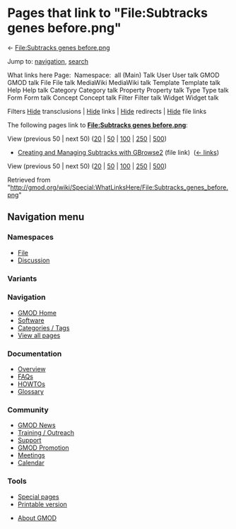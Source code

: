 <div id="mw-page-base" class="noprint">

</div>

<div id="mw-head-base" class="noprint">

</div>

<div id="content" class="mw-body" role="main">

<span id="top"></span>

<div id="mw-js-message" style="display:none;">

</div>



# <span dir="auto">Pages that link to "File:Subtracks genes before.png"</span>

<div id="bodyContent">

<div id="contentSub">

← [File:Subtracks genes
before.png](/wiki/File:Subtracks_genes_before.png "File:Subtracks genes before.png")

</div>

<div id="jump-to-nav" class="mw-jump">

Jump to: [navigation](#mw-navigation), [search](#p-search)

</div>

<div id="mw-content-text">

What links here Page:  Namespace:  all (Main) Talk User User talk GMOD
GMOD talk File File talk MediaWiki MediaWiki talk Template Template talk
Help Help talk Category Category talk Property Property talk Type Type
talk Form Form talk Concept Concept talk Filter Filter talk Widget
Widget talk

Filters
[Hide](/mediawiki/index.php?title=Special:WhatLinksHere/File:Subtracks_genes_before.png&hidetrans=1 "Special:WhatLinksHere/File:Subtracks genes before.png")
transclusions \|
[Hide](/mediawiki/index.php?title=Special:WhatLinksHere/File:Subtracks_genes_before.png&hidelinks=1 "Special:WhatLinksHere/File:Subtracks genes before.png")
links \|
[Hide](/mediawiki/index.php?title=Special:WhatLinksHere/File:Subtracks_genes_before.png&hideredirs=1 "Special:WhatLinksHere/File:Subtracks genes before.png")
redirects \|
[Hide](/mediawiki/index.php?title=Special:WhatLinksHere/File:Subtracks_genes_before.png&hideimages=1 "Special:WhatLinksHere/File:Subtracks genes before.png")
file links

The following pages link to **[File:Subtracks genes
before.png](/wiki/File:Subtracks_genes_before.png "File:Subtracks genes before.png")**:

View (previous 50 \| next 50)
([20](/mediawiki/index.php?title=Special:WhatLinksHere/File:Subtracks_genes_before.png&limit=20 "Special:WhatLinksHere/File:Subtracks genes before.png")
\|
[50](/mediawiki/index.php?title=Special:WhatLinksHere/File:Subtracks_genes_before.png&limit=50 "Special:WhatLinksHere/File:Subtracks genes before.png")
\|
[100](/mediawiki/index.php?title=Special:WhatLinksHere/File:Subtracks_genes_before.png&limit=100 "Special:WhatLinksHere/File:Subtracks genes before.png")
\|
[250](/mediawiki/index.php?title=Special:WhatLinksHere/File:Subtracks_genes_before.png&limit=250 "Special:WhatLinksHere/File:Subtracks genes before.png")
\|
[500](/mediawiki/index.php?title=Special:WhatLinksHere/File:Subtracks_genes_before.png&limit=500 "Special:WhatLinksHere/File:Subtracks genes before.png"))

- [Creating and Managing Subtracks with
  GBrowse2](/wiki/Creating_and_Managing_Subtracks_with_GBrowse2 "Creating and Managing Subtracks with GBrowse2")
  (file link) ‎ <span class="mw-whatlinkshere-tools">([←
  links](/mediawiki/index.php?title=Special:WhatLinksHere&target=Creating+and+Managing+Subtracks+with+GBrowse2 "Special:WhatLinksHere"))</span>

View (previous 50 \| next 50)
([20](/mediawiki/index.php?title=Special:WhatLinksHere/File:Subtracks_genes_before.png&limit=20 "Special:WhatLinksHere/File:Subtracks genes before.png")
\|
[50](/mediawiki/index.php?title=Special:WhatLinksHere/File:Subtracks_genes_before.png&limit=50 "Special:WhatLinksHere/File:Subtracks genes before.png")
\|
[100](/mediawiki/index.php?title=Special:WhatLinksHere/File:Subtracks_genes_before.png&limit=100 "Special:WhatLinksHere/File:Subtracks genes before.png")
\|
[250](/mediawiki/index.php?title=Special:WhatLinksHere/File:Subtracks_genes_before.png&limit=250 "Special:WhatLinksHere/File:Subtracks genes before.png")
\|
[500](/mediawiki/index.php?title=Special:WhatLinksHere/File:Subtracks_genes_before.png&limit=500 "Special:WhatLinksHere/File:Subtracks genes before.png"))

</div>

<div class="printfooter">

Retrieved from
"<http://gmod.org/wiki/Special:WhatLinksHere/File:Subtracks_genes_before.png>"

</div>

<div id="catlinks" class="catlinks catlinks-allhidden">

</div>

<div class="visualClear">

</div>

</div>

</div>

<div id="mw-navigation">

## Navigation menu

<div id="mw-head">



<div id="left-navigation">

<div id="p-namespaces" class="vectorTabs" role="navigation"
aria-labelledby="p-namespaces-label">

### Namespaces

- <span id="ca-nstab-image"><a href="/wiki/File:Subtracks_genes_before.png" accesskey="c"
  title="View the file page [c]">File</a></span>
- <span id="ca-talk"><a
  href="/mediawiki/index.php?title=File_talk:Subtracks_genes_before.png&amp;action=edit&amp;redlink=1"
  accesskey="t"
  title="Discussion about the content page [t]">Discussion</a></span>

</div>

<div id="p-variants" class="vectorMenu emptyPortlet" role="navigation"
aria-labelledby="p-variants-label">

### 

### Variants[](#)

<div class="menu">

</div>

</div>

</div>





</div>

</div>

</div>

<div id="mw-panel">

<div id="p-logo" role="banner">

<a href="/wiki/Main_Page"
style="background-image: url(http://gmod.org/images/GMOD-cogs.png);"
title="Visit the main page"></a>

</div>

<div id="p-Navigation" class="portal" role="navigation"
aria-labelledby="p-Navigation-label">

### Navigation

<div class="body">

- <span id="n-GMOD-Home">[GMOD Home](/wiki/Main_Page)</span>
- <span id="n-Software">[Software](/wiki/GMOD_Components)</span>
- <span id="n-Categories-.2F-Tags">[Categories /
  Tags](/wiki/Categories)</span>
- <span id="n-View-all-pages">[View all
  pages](/wiki/Special:AllPages)</span>

</div>

</div>

<div id="p-Documentation" class="portal" role="navigation"
aria-labelledby="p-Documentation-label">

### Documentation

<div class="body">

- <span id="n-Overview">[Overview](/wiki/Overview)</span>
- <span id="n-FAQs">[FAQs](/wiki/Category:FAQ)</span>
- <span id="n-HOWTOs">[HOWTOs](/wiki/Category:HOWTO)</span>
- <span id="n-Glossary">[Glossary](/wiki/Glossary)</span>

</div>

</div>

<div id="p-Community" class="portal" role="navigation"
aria-labelledby="p-Community-label">

### Community

<div class="body">

- <span id="n-GMOD-News">[GMOD News](/wiki/GMOD_News)</span>
- <span id="n-Training-.2F-Outreach">[Training /
  Outreach](/wiki/Training_and_Outreach)</span>
- <span id="n-Support">[Support](/wiki/Support)</span>
- <span id="n-GMOD-Promotion">[GMOD
  Promotion](/wiki/GMOD_Promotion)</span>
- <span id="n-Meetings">[Meetings](/wiki/Meetings)</span>
- <span id="n-Calendar">[Calendar](/wiki/Calendar)</span>

</div>

</div>

<div id="p-tb" class="portal" role="navigation"
aria-labelledby="p-tb-label">

### Tools

<div class="body">

- <span id="t-specialpages"><a href="/wiki/Special:SpecialPages" accesskey="q"
  title="A list of all special pages [q]">Special pages</a></span>
- <span id="t-print"><a
  href="/mediawiki/index.php?title=Special:WhatLinksHere/File:Subtracks_genes_before.png&amp;printable=yes"
  rel="alternate" accesskey="p"
  title="Printable version of this page [p]">Printable version</a></span>

</div>

</div>

</div>

</div>

<div id="footer" role="contentinfo">

- <span id="footer-places-about">[About
  GMOD](/wiki/GMOD:About "GMOD:About")</span>

<!-- -->






</div>
